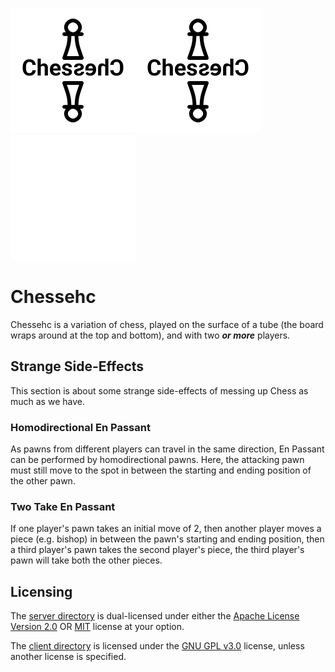 <span>![A black Chessehc with the latter half flipped, with a black chess pawn above and an inverted one below, on a white background](/logo.svg)![A black Chessehc with the latter half flipped, with a black chess pawn above and an inverted one below, with a transparent background](/logo_light.svg)![A white Chessehc with the latter half flipped, with a white chess pawn above and an inverted one below, with a transparent background](/logo_dark.svg)</span>

# Chessehc

Chessehc is a variation of chess, played on the surface of a tube (the board wraps around at the top and bottom), and with two ***or more*** players.

## Strange Side-Effects

This section is about some strange side-effects of messing up Chess as much as we have.

### Homodirectional En Passant

As pawns from different players can travel in the same direction, En Passant can be performed by homodirectional pawns. Here, the attacking pawn must still move to the spot in between the starting and ending position of the other pawn.

### Two Take En Passant

If one player's pawn takes an initial move of 2, then another player moves a piece (e.g. bishop) in between the pawn's starting and ending position, then a third player's pawn takes the second player's piece, the third player's pawn will take both the other pieces.

## Licensing

The [server directory](/server/) is dual-licensed under either the [Apache License Version 2.0](/server/LICENSE_APACHE) OR [MIT](/server/LICENSE_MIT) license at your option.

The [client directory](/client/) is licensed under the [GNU GPL v3.0](/client/LICENSE_GPL) license, unless another license is specified.
